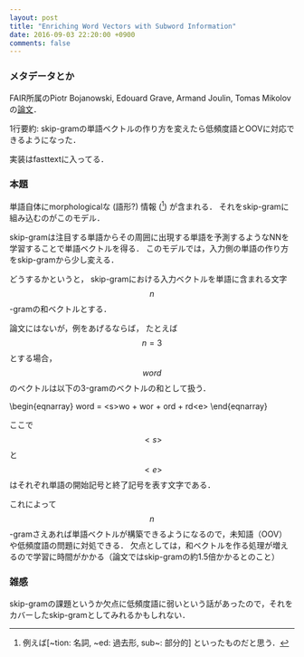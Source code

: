 ```yaml
---
layout: post
title: "Enriching Word Vectors with Subword Information"
date: 2016-09-03 22:20:00 +0900
comments: false
---
```


### メタデータとか

FAIR所属のPiotr Bojanowski, Edouard Grave, Armand Joulin, Tomas Mikolovの[論文](https://arxiv.org/pdf/1607.04606v1.pdf)．


1行要約:
skip-gramの単語ベクトルの作り方を変えたら低頻度語とOOVに対応できるようになった．

実装はfasttextに入ってる．


### 本題

単語自体にmorphologicalな (語形?) 情報 ([^ex]) が含まれる．
それをskip-gramに組み込むのがこのモデル．

skip-gramは注目する単語からその周囲に出現する単語を予測するようなNNを学習することで単語ベクトルを得る．
このモデルでは，入力側の単語の作り方をskip-gramから少し変える．

どうするかというと，
skip-gramにおける入力ベクトルを単語に含まれる文字 $$n$$ -gramの和ベクトルとする．

論文にはないが，例をあげるならば，
たとえば $$n=3$$ とする場合， $$word$$ のベクトルは以下の3-gramのベクトルの和として扱う．

\begin{eqnarray}
word  = \<s\>wo  + wor  + ord  + rd\<e\>
\end{eqnarray}

ここで $$<s>$$ と $$<e>$$ はそれぞれ単語の開始記号と終了記号を表す文字である．

これによって $$n$$ -gramさえあれば単語ベクトルが構築できるようになるので，未知語（OOV）や低頻度語の問題に対処できる．
欠点としては，和ベクトルを作る処理が増えるので学習に時間がかかる（論文ではskip-gramの約1.5倍かかるとのこと）


### 雑感

skip-gramの課題というか欠点に低頻度語に弱いという話があったので，それをカバーしたskip-gramとしてみれるかもしれない．

[^ex]: 例えば[~tion: 名詞, ~ed: 過去形, sub~: 部分的] といったものだと思う．
